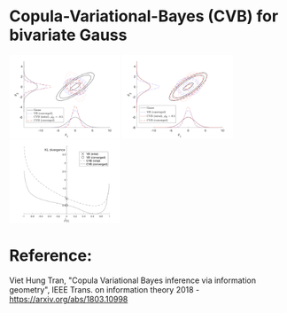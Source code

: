 # Copula-Variational-Bayes (CVB) for bivariate Gauss

<p float="left">
  <img src="./Figures/sec6_Gauss_minus.png" width="200" /> 
  <img src="./Figures/sec6_Gauss_plus.png" width="200" />
  <img src="./Figures/sec6_Gauss_KLD.png" width="200" />
</p>

# Reference:

Viet Hung Tran, "Copula Variational Bayes inference via information geometry", IEEE Trans. on information theory 2018 - https://arxiv.org/abs/1803.10998
